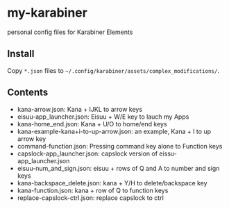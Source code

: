 # my-karabiner
personal config files for Karabiner Elements

## Install

Copy ``*.json`` files to ``~/.config/karabiner/assets/complex_modifications/``.

## Contents

- kana-arrow.json: Kana + IJKL to arrow keys
- eisuu-app_launcher.json: Eisuu + W/E key to lauch my Apps
- kana-home_end.json: Kana + U/O to home/end keys
- kana-example-kana+i-to-up-arrow.json: an example, Kana + I to up arrow key
- command-function.json: Pressing command key alone to Function keys
- capslock-app_launcher.json: capslock version of eissu-app_launcher.json
- eisuu-num_and_sign.json: eisuu + rows of Q and A to number and sign keys
- kana-backspace_delete.json: kana + Y/H to delete/backspace key
- kana-function.json: kana + row of Q to function keys
- replace-capslock-ctrl.json: replace capslock to ctrl 
